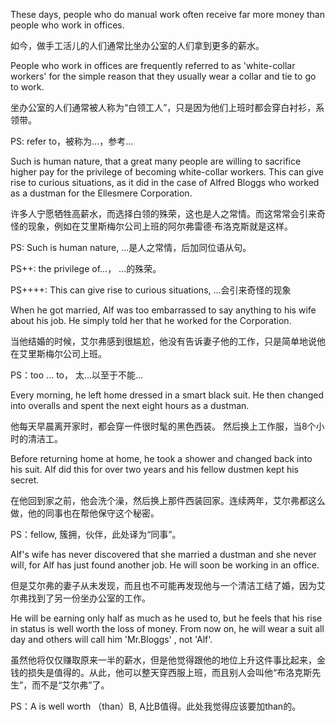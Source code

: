 These days, people who do manual work often receive far more money than people who work in offices.

如今，做手工活儿的人们通常比坐办公室的人们拿到更多的薪水。





People who work in offices are frequently referred to as 'white-collar workers' for the simple reason that they usually wear a collar and tie to go to work.

坐办公室的人们通常被人称为“白领工人”，只是因为他们上班时都会穿白衬衫，系领带。

PS: refer to，被称为...，参考...





Such is human nature, that a great many people are willing to sacrifice higher pay for the privilege of becoming white-collar workers. This can give rise to curious situations, as it did in the case of Alfred Bloggs who worked as a dustman for the Ellesmere Corporation.

许多人宁愿牺牲高薪水，而选择白领的殊荣，这也是人之常情。而这常常会引来奇怪的现象，例如在艾里斯梅尔公司上班的阿尔弗雷德·布洛克斯就是这样。

PS: Such is human nature, ...是人之常情，后加同位语从句。

PS++: the privilege of...， ...的殊荣。

PS++++: This can give rise to curious situations, ...会引来奇怪的现象





When he got married, Alf was too embarrassed to say anything to his wife about his job. He simply told her that he worked for the Corporation.

当他结婚的时候，艾尔弗感到很尴尬，他没有告诉妻子他的工作，只是简单地说他在艾里斯梅尔公司上班。

PS：too ... to， 太...以至于不能...





Every morning, he left home dressed in a smart black suit. He then changed into overalls and spent the next eight hours as a dustman.

他每天早晨离开家时，都会穿一件很时髦的黑色西装。 然后换上工作服，当8个小时的清洁工。





Before returning home at home, he took a shower and changed back into his suit. Alf did this for over two years and his fellow dustmen kept his secret.

在他回到家之前，他会洗个澡，然后换上那件西装回家。连续两年，艾尔弗都这么做，他的同事也在帮他保守这个秘密。

PS：fellow, 簇拥，伙伴，此处译为“同事”。





Alf's wife has never discovered that she married a dustman and she never will, for Alf has just found another job. He will soon be working in an office.

但是艾尔弗的妻子从未发现，而且也不可能再发现他与一个清洁工结了婚，因为艾尔弗找到了另一份坐办公室的工作。





He will be earning only half as much as he used to, but he feels that his rise in status is well worth the loss of money. From now on, he will wear a suit all day and others will call him 'Mr.Bloggs' , not 'Alf'.

虽然他将仅仅赚取原来一半的薪水，但是他觉得跟他的地位上升这件事比起来，金钱的损失是值得的。从此，他可以整天穿西服上班，而且别人会叫他“布洛克斯先生”，而不是“艾尔弗”了。

PS：A is well worth （than）B, A比B值得。此处我觉得应该要加than的。
